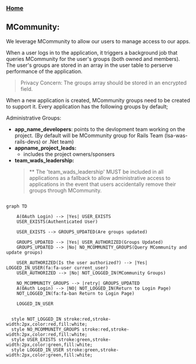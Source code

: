 ### [Home](./README.md)

## MCommunity:

We leverage MCommunity to allow our users to manage access to our apps. 

When a user logs in to the application, it triggers a background job that queries MCommunity for the user's groups (both owned and members). The user's groups are stored in an array in the user table to perserve performance of the application. 

> Privacy Concern: The groups array should be stored in an encrypted field.

When a new application is created, MCommunity groups need to be created to support it. Every application has the following groups by default;

Administrative Groups:

- **app_name_developers**: points to the devlopment team working on the project. (By default will be MCommunity group for Rails Team (lsa-was-rails-devs) or .Net team)
- **appname_project_leads:**
  - includes the project owners/sponsers
- **team_wads_leadership:**
  > ** The 'team_wads_leadership' MUST be included in all applications as a fallback to allow administrative access to applications in the event that users accidentally remove their groups through MCommunity.



```mermaid

graph TD
   
    A(OAuth Login) --> |Yes| USER_EXISTS    
    USER_EXISTS(Authenticated User)

    USER_EXISTS --> GROUPS_UPDATED(Are groups updated)

    GROUPS_UPDATED --> |Yes| USER_AUTHORIZED(Groups Updated)
    GROUPS_UPDATED --> |No| NO_MCOMMUNITY_GROUPS(Query MCommunity and update groups)

    USER_AUTHORIZED(Is the user authorized?) --> |Yes| LOGGED_IN_USER(fa:fa-user current_user)
    USER_AUTHORIZED --> |No| NOT_LOGGED_IN(MCommunity Groups)

    NO_MCOMMUNITY_GROUPS --> |retry| GROUPS_UPDATED
    A(OAuth Login) --> |NO| NOT_LOGGED_IN(Return to Login Page)    
    NOT_LOGGED_IN(fa:fa-ban Return to Login Page)  
   
    LOGGED_IN_USER


  style NOT_LOGGED_IN stroke:red,stroke-width:2px,color:red,fill:white;
  style NO_MCOMMUNITY_GROUPS stroke:red,stroke-width:2px,color:red,fill:white;
  style USER_EXISTS stroke:green,stroke-width:2px,color:green,fill:white;
  style LOGGED_IN_USER stroke:green,stroke-width:2px,color:green,fill:white;
    



```

